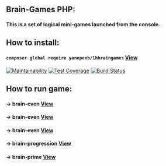## Brain-Games PHP:
#### This is a set of logical mini-games launched from the console.
## **How to install:**
####  ```composer global require yanepenb/1hbraingames``` [View](https://asciinema.org/a/1sf4o1ZfRupT7WV3E6rehdAj4)

[![Maintainability](https://api.codeclimate.com/v1/badges/6469dd41999438719ea4/maintainability)](https://codeclimate.com/github/yanepenb/project-lvl1-s482/maintainability)
[![Test Coverage](https://api.codeclimate.com/v1/badges/6469dd41999438719ea4/test_coverage)](https://codeclimate.com/github/yanepenb/project-lvl1-s482/test_coverage)
[![Build Status](https://travis-ci.org/yanepenb/project-lvl1-s482.svg?branch=master)](https://travis-ci.org/yanepenb/project-lvl1-s482)

## **How to run game:**
#### -> **brain-even** [View](https://asciinema.org/a/0aylgdbA4vhvgEzVXGvxo8jX9)

#### -> **brain-even** [View](https://asciinema.org/a/dh50wZVDg7tGyKemd7yzkWZc7)

#### -> **brain-even** [View](https://asciinema.org/a/vww8CWdElqFS2zsxTjaaiB0Qq)

#### -> **brain-progression** [View](https://asciinema.org/a/WSdAz7vS7Rcl1f7RsmoEMvvMV)

#### -> **brain-prime** [View]()
